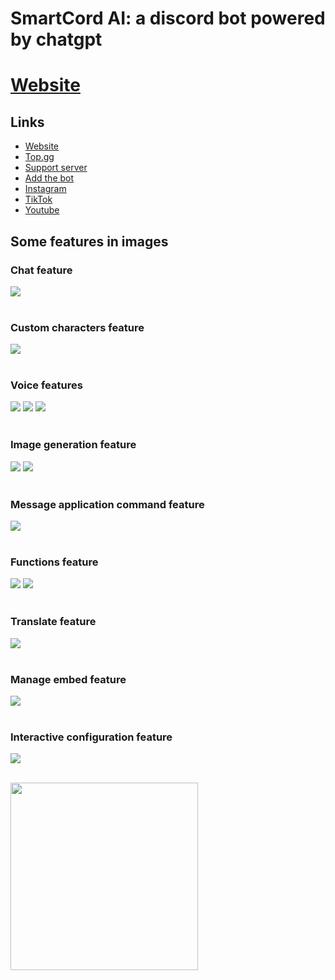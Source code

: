 # SmartCord AI: a discord bot powered by chatgpt

# [Website](https://smartcord.ai)

## Links
- [Website](https://smartcord.ai)
- [Top.gg](https://top.gg/bot/1058008641959112796)
- [Support server](https://discord.com/invite/u8ehamrEea)
- [Add the bot](https://discord.com/oauth2/authorize?client_id=1058008641959112796)
- [Instagram](https://www.instagram.com/smartcord.ai)
- [TikTok](https://www.tiktok.com/@smartcord.ai)
- [Youtube](https://www.youtube.com/@smartcordai)

## Some features in images
### Chat feature<br/>
<img src="https://cdn.baramex.me/smartcord/features/chat.png"/><br/><br/>

### Custom characters feature<br/>
<img src="https://cdn.baramex.me/smartcord/features/custom_character.png"/><br/><br/>

### Voice features<br/>
<img src="https://cdn.baramex.me/smartcord/features/voice.png"/>
<img src="https://cdn.baramex.me/smartcord/features/voice_1.png"/>
<img src="https://cdn.baramex.me/smartcord/features/voice_2.png"/><br/><br/>

### Image generation feature<br/>
<img src="https://cdn.baramex.me/smartcord/features/image_generation.png"/>
<img src="https://cdn.baramex.me/smartcord/features/functions.png"/><br/><br/>

### Message application command feature<br/>
<img src="https://cdn.baramex.me/smartcord/features/context_commands.png"/><br/><br/>

### Functions feature<br/>
<img src="https://cdn.baramex.me/smartcord/features/functions.png"/>
<img src="https://cdn.baramex.me/smartcord/features/functions_1.png"/><br/><br/>

### Translate feature<br/>
<img src="https://cdn.baramex.me/smartcord/features/translate.png"/><br/><br/>

### Manage embed feature<br/>
<img src="https://cdn.baramex.me/smartcord/features/manage_embed.png"/><br/><br/>

### Interactive configuration feature<br/>
<img src="https://cdn.baramex.me/smartcord/features/configuration.png"/><br/><br/>

<img src="https://cdn.baramex.me/discord/openai_gpt-3_bot.gif" width="300" />
